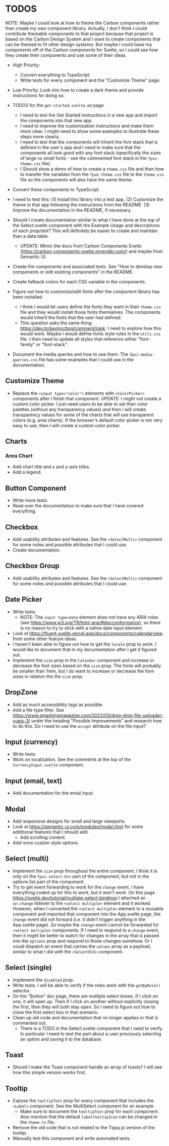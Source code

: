 # TODOS
NOTE: Maybe I could look at how to theme the Carbon components rather than create my own component library. Actually, I don't think I could contribute themable components to that project because that project is based on the Carbon Design System and I want to create components that can be themed to fit other design systems. But maybe I could base my components off of the Carbon components for Svelte, so I could see how they create their components and use some of their ideas.

* High Priority:
    * Convert everything to TypeScript.
    * Write tests for every component and the "Customize Theme" page.

* Low Priority: Look into how to create a dark theme and provide instructions for doing so.


* TODOS for the `get-started.svelte.md` page. 
    * I need to test the Get Started instructions in a new app and import the components into that new app.
    * I need to improve the customization instructions and make them more clear. I might need to show some examples to illustrate these steps more clearly. 
    * I need to test that the components will inherit the font stack that is defined in the user's app and I need to make sure that the components all look good with any font stack (specifically the sizes of large vs small fonts - see the commented font stack in the `fpui-theme.css` file).
    * I Should show a demo of how to create a `theme.css` file and then how to transfer the variables from the `fpui-theme.css` file to the `theme.css` file so the components will also have the same theme.
* Convert these components to TypeScript.
* I need to test this: (1) Install this library into a test app. (2) Customize the theme in that app following the instructions from the README. (3) Improve the documentation in the README, if necessary. 
* Should I create documentation similar to what I have done at the top of the Select.svelte component with the Example Usage and descriptions of each prop/slot? This will definitely be easier to create and maintain than a data table.
    * UPDATE: Mimic the docs from Carbon Components Svelte (https://carbon-components-svelte.onrender.com/) and maybe from Semantic UI.
* Create the components and associated tests. See "How to develop new components or edit existing components" in the README.
* Create fallback colors for each CSS variable in the components.
* Figure out how to customize/edit fonts after the component library has been installed.
    * I think I would let users define the fonts they want in their `theme.css` file and they would install those fonts themselves. The components would inherit the fonts that the user had defined.
    * This question asks the same thing: https://dev.to/kevinccbsg/comment/jgpk. I need to explore how this would work. Maybe I would define fonts style rules in the `utils.css` file. I then need to update all styles that reference either "font-family" or "font-stack".
* Document the media queries and how to use them. The `fpui-media-queries.css` file has some examples that I could use in the documentation.

## Customize Theme
* Replace the `<input type="color">` elements with `<ColorPicker>` components after I finish that component. UPDATE: I might not create a custom color picker. I just need users to be able to set their color palettes (without any transparency values) and then I will create transparency values for some of the charts that will use transparent colors (e.g. area charts). If the browser's default color picker is not very easy to use, then I will create a custom color picker.

## Charts

### Area Chart
* Add chart title and x and y-axis titles.
* Add a legend.

## Button Component
* Write more tests.
* Read over the documentation to make sure that I have covered everything.

## Checkbox
* Add usability attributes and features. See the `<SelectMulti>` component for some notes and possible attributes that I could use.
* Create documentation.

## Checkbox Group
* Add usability attributes and features. See the `<SelectMulti>` component for some notes and possible attributes that I could use.

## Date Picker
* Write tests.
    * NOTE: The `input type=date` element does not have any ARIA roles (see https://www.w3.org/TR/html-aria/#docconformance), so there is no reason to try to stick with a native date input element.
* Look at https://fluent-svelte.vercel.app/docs/components/calendarview from some other feature ideas.
* I haven't been able to figure out how to get the `locale` prop to work. I would like to document that in my documentation after I get it figured out.
* Implement the `size` prop in the `Calendar` component and increase or decrease the font sizes based on the `size` prop. The fonts will probably be smaller than 1rem, but I do want to increase or decrease the font-sizes in relation the the `size` prop.

## DropZone
* Add as much accessibility tags as possible.
* Add a file type filter. See https://www.smashingmagazine.com/2022/03/drag-drop-file-uploader-vuejs-3/ under the heading "Possible Improvements" and research how to do this. Do I need to use the `accept` attribute on the file input?

## Input (currency)
* Write tests.
* Work on localization. See the comments at the top of the `CurrencyInput.svelte` component.

## Input (email, text)
* Add documentation for the email input.

## Modal
* Add responsive designs for small and large viewports.
* Look at https://semantic-ui.com/modules/modal.html for some additional features that I should add.
    * Add scrolling content.
* Add more custom style options.

## Select (multi)
* Implement the `size` prop throughout the entire component. I think it is only on the `fpui-select-btn` part of the component, but not in the options list part of the component.
* Try to get event forwarding to work for the `change` event. I have everything coded up for this to work, but it won't work. On this page https://svelte.dev/tutorial/multiple-select-bindings I attached an `on:change` listener to the `<select multiple>` element and it worked. However, when I converted the `<select multiple>` element to a reusable component and imported that component into the App.svelte page, the `change` event did not forward (i.e. it didn't trigger anything in the App.svelte page). So maybe the `change` event cannot be forwarded for `<select multiple>` components. If I need to respond to a `change` event, then it might be better to watch for changes in the array that is passed into the `options` prop and respond to those changes somehow. Or I could dispatch an event that carries the `values` array as a payload, similar to what I did with the `<SelectOld>` component.

## Select (single)
* Implement the `disabled` prop.
* Write tests. I will be able to verify if the roles work with the `getByRole()` selector.
* On the "Button" doc page, there are multiple select boxes. If I click on one, it will open up. Then if I click on another without explicitly closing the first, then they will both stay open. So I need to figure out how to close the first select box in that scenario.
* Clean up old code and documentation that no longer applies or that is commented out.
    * There is a TODO in the Select.svelte component that I need to verify. In particular I need to test the part about a user previously selecting an option and saving it to the database.

## Toast
* Should I make the Toast component handle an array of toasts? I will see how this simple version works first.

## Tooltip
* Expose the `tooltipText` prop for every component that includes the `<Label>` component. See the MultiSelect component for an example.
    * Make sure to document the `tooltipText` prop for each component. Also mention that the default `labelTooltipIcon` can be changed in the `theme.ts` file.
* Remove the old code that is not related to the Tippy.js version of the tooltip.
* Manually test this component and write automated tests.

